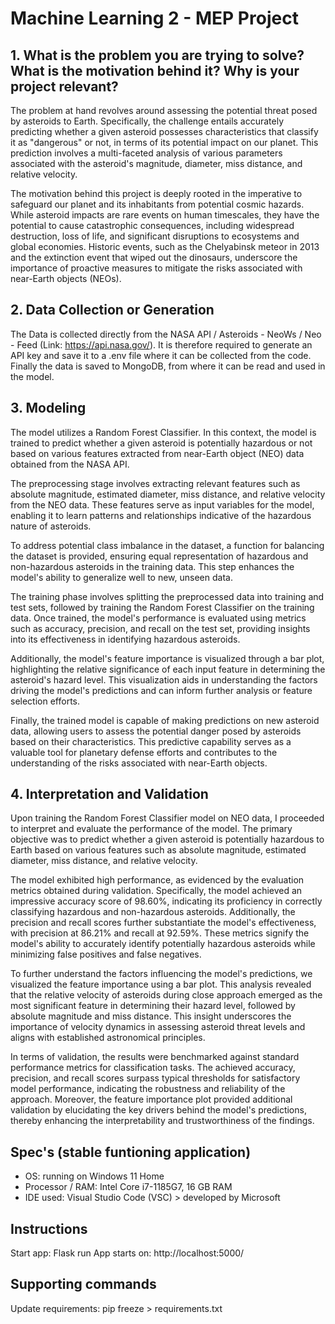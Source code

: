 # Machine Learning 2 - MEP Project

## 1. What is the problem you are trying to solve? What is the motivation behind it? Why is your project relevant?
The problem at hand revolves around assessing the potential threat posed by asteroids to Earth. Specifically, the challenge entails accurately predicting whether a given asteroid possesses characteristics that classify it as "dangerous" or not, in terms of its potential impact on our planet. This prediction involves a multi-faceted analysis of various parameters associated with the asteroid's magnitude, diameter, miss distance, and relative velocity.

The motivation behind this project is deeply rooted in the imperative to safeguard our planet and its inhabitants from potential cosmic hazards. While asteroid impacts are rare events on human timescales, they have the potential to cause catastrophic consequences, including widespread destruction, loss of life, and significant disruptions to ecosystems and global economies. Historic events, such as the Chelyabinsk meteor in 2013 and the extinction event that wiped out the dinosaurs, underscore the importance of proactive measures to mitigate the risks associated with near-Earth objects (NEOs).

## 2. Data Collection or Generation
The Data is collected directly from the NASA API / Asteroids - NeoWs / Neo - Feed (Link: https://api.nasa.gov/). It is therefore required to generate an API key and save it to a .env file where it can be collected from the code. Finally the data is saved to MongoDB, from where it can be read and used in the model.

## 3. Modeling
The model utilizes a Random Forest Classifier. In this context, the model is trained to predict whether a given asteroid is potentially hazardous or not based on various features extracted from near-Earth object (NEO) data obtained from the NASA API.

The preprocessing stage involves extracting relevant features such as absolute magnitude, estimated diameter, miss distance, and relative velocity from the NEO data. These features serve as input variables for the model, enabling it to learn patterns and relationships indicative of the hazardous nature of asteroids.

To address potential class imbalance in the dataset, a function for balancing the dataset is provided, ensuring equal representation of hazardous and non-hazardous asteroids in the training data. This step enhances the model's ability to generalize well to new, unseen data.

The training phase involves splitting the preprocessed data into training and test sets, followed by training the Random Forest Classifier on the training data. Once trained, the model's performance is evaluated using metrics such as accuracy, precision, and recall on the test set, providing insights into its effectiveness in identifying hazardous asteroids.

Additionally, the model's feature importance is visualized through a bar plot, highlighting the relative significance of each input feature in determining the asteroid's hazard level. This visualization aids in understanding the factors driving the model's predictions and can inform further analysis or feature selection efforts.

Finally, the trained model is capable of making predictions on new asteroid data, allowing users to assess the potential danger posed by asteroids based on their characteristics. This predictive capability serves as a valuable tool for planetary defense efforts and contributes to the understanding of the risks associated with near-Earth objects.


## 4. Interpretation and Validation 
Upon training the Random Forest Classifier model on NEO data, I proceeded to interpret and evaluate the performance of the model. The primary objective was to predict whether a given asteroid is potentially hazardous to Earth based on various features such as absolute magnitude, estimated diameter, miss distance, and relative velocity.

The model exhibited high performance, as evidenced by the evaluation metrics obtained during validation. Specifically, the model achieved an impressive accuracy score of 98.60%, indicating its proficiency in correctly classifying hazardous and non-hazardous asteroids. Additionally, the precision and recall scores further substantiate the model's effectiveness, with precision at 86.21% and recall at 92.59%. These metrics signify the model's ability to accurately identify potentially hazardous asteroids while minimizing false positives and false negatives.

To further understand the factors influencing the model's predictions, we visualized the feature importance using a bar plot. This analysis revealed that the relative velocity of asteroids during close approach emerged as the most significant feature in determining their hazard level, followed by absolute magnitude and miss distance. This insight underscores the importance of velocity dynamics in assessing asteroid threat levels and aligns with established astronomical principles.

In terms of validation, the results were benchmarked against standard performance metrics for classification tasks. The achieved accuracy, precision, and recall scores surpass typical thresholds for satisfactory model performance, indicating the robustness and reliability of the approach. Moreover, the feature importance plot provided additional validation by elucidating the key drivers behind the model's predictions, thereby enhancing the interpretability and trustworthiness of the findings.

## Spec's (stable funtioning application)
- OS: running on Windows 11 Home
- Processor / RAM: Intel Core i7-1185G7, 16 GB RAM
- IDE used: Visual Studio Code (VSC) > developed by Microsoft

## Instructions
Start app: Flask run
App starts on: http://localhost:5000/

## Supporting commands
Update requirements: pip freeze > requirements.txt